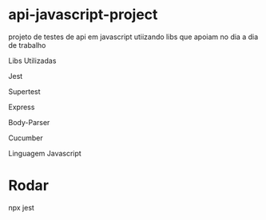 # api-javascript-project
projeto de testes de api em javascript utiizando libs que apoiam no dia a dia de trabalho

Libs Utilizadas

Jest

Supertest

Express

Body-Parser

Cucumber

Linguagem Javascript

# Rodar

npx jest
